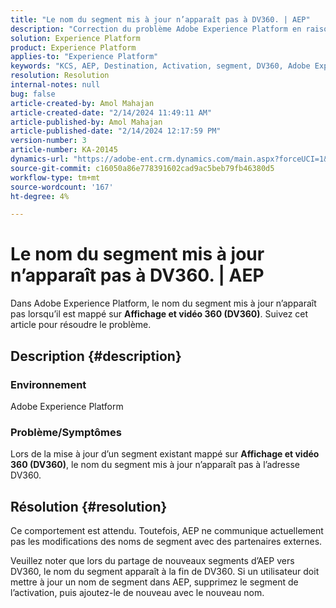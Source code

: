 ```yaml
---
title: "Le nom du segment mis à jour n’apparaît pas à DV360. | AEP"
description: "Correction du problème Adobe Experience Platform en raison duquel le nom du segment mis à jour n’apparaissait pas à DV360. Supprimez le segment et ajoutez-le à nouveau avec le nouveau nom."
solution: Experience Platform
product: Experience Platform
applies-to: "Experience Platform"
keywords: "KCS, AEP, Destination, Activation, segment, DV360, Adobe Experience Platform"
resolution: Resolution
internal-notes: null
bug: false
article-created-by: Amol Mahajan
article-created-date: "2/14/2024 11:49:11 AM"
article-published-by: Amol Mahajan
article-published-date: "2/14/2024 12:17:59 PM"
version-number: 3
article-number: KA-20145
dynamics-url: "https://adobe-ent.crm.dynamics.com/main.aspx?forceUCI=1&pagetype=entityrecord&etn=knowledgearticle&id=ac18790e-2fcb-ee11-9079-6045bd006ce9"
source-git-commit: c16050a86e778391602cad9ac5beb79fb46380d5
workflow-type: tm+mt
source-wordcount: '167'
ht-degree: 4%

---
```


# Le nom du segment mis à jour n’apparaît pas à DV360. | AEP


Dans Adobe Experience Platform, le nom du segment mis à jour n’apparaît pas lorsqu’il est mappé sur <b>Affichage et vidéo 360 (DV360)</b>. Suivez cet article pour résoudre le problème.

## Description {#description}


### <b>Environnement</b>

Adobe Experience Platform



### <b>Problème/Symptômes</b>

Lors de la mise à jour d’un segment existant mappé sur <b>Affichage et vidéo 360 (DV360)</b>, le nom du segment mis à jour n’apparaît pas à l’adresse DV360.


## Résolution {#resolution}


Ce comportement est attendu. Toutefois, AEP ne communique actuellement pas les modifications des noms de segment avec des partenaires externes.



Veuillez noter que lors du partage de nouveaux segments d’AEP vers DV360, le nom du segment apparaît à la fin de DV360. Si un utilisateur doit mettre à jour un nom de segment dans AEP, supprimez le segment de l’activation, puis ajoutez-le de nouveau avec le nouveau nom.
